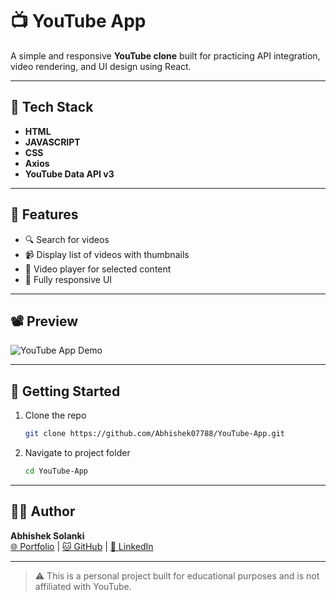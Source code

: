 # 📺 YouTube App

A simple and responsive **YouTube clone** built for practicing API integration, video rendering, and UI design using React.

---

## 🔧 Tech Stack

- **HTML**
- **JAVASCRIPT**
- **CSS**
- **Axios**
- **YouTube Data API v3**

---

## 📌 Features

- 🔍 Search for videos
- 📹 Display list of videos with thumbnails
- 🎥 Video player for selected content
- 📱 Fully responsive UI

---

## 📽️ Preview

![YouTube App Demo](https://user-images.githubusercontent.com/104199818/192484410-e6a51240-ae95-4cb4-8a51-e05527c155a5.gif)

---

## 🚀 Getting Started

1. Clone the repo  
   ```bash
   git clone https://github.com/Abhishek07788/YouTube-App.git
   ```

2. Navigate to project folder  
   ```bash
   cd YouTube-App
   ```

---

## 👨‍💻 Author

**Abhishek Solanki**  
[🌐 Portfolio](https://abhishek07788.github.io) | [🐱 GitHub](https://github.com/Abhishek07788) | [💼 LinkedIn](https://linkedin.com/in/abhishekpratapsolanki)

---

> ⚠️ This is a personal project built for educational purposes and is not affiliated with YouTube.
